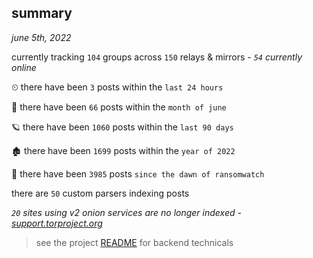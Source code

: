 
## summary
_june 5th, 2022_

currently tracking `104` groups across `150` relays & mirrors - _`54` currently online_

⏲ there have been `3` posts within the `last 24 hours`

🦈 there have been `66` posts within the `month of june`

🪐 there have been `1060` posts within the `last 90 days`

🏚 there have been `1699` posts within the `year of 2022`

🦕 there have been `3985` posts `since the dawn of ransomwatch`

there are `50` custom parsers indexing posts

_`20` sites using v2 onion services are no longer indexed - [support.torproject.org](https://support.torproject.org/onionservices/v2-deprecation/)_

> see the project [README](https://github.com/joshhighet/ransomwatch#ransomwatch--) for backend technicals
